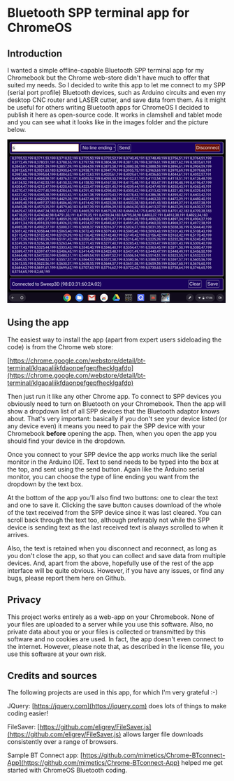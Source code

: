# Bluetooth SPP terminal app for ChromeOS

## Introduction

I wanted a simple offline-capable Bluetooth SPP terminal app for my Chromebook but the Chrome web-store didn't have much to offer that suited my needs. So I decided to write this app to let me connect to my SPP (serial port profile) Bluetooth devices, such as Arduino circuits and even my desktop CNC router and LASER cutter, and save data from them. As it might be useful for others writing Bluetooth apps for ChromeOS I decided to publish it here as open-source code. It works in clamshell and tablet mode and you can see what it looks like in the images folder and the picture below.

![Screenshot](https://github.com/drandrewthomas/ChromeOS_Bluetooth_SPP_terminal/blob/master/images/screenshot.png)

## Using the app

The easiest way to install the app (apart from expert users sideloading the code) is from the Chrome web store:

[https://chrome.google.com/webstore/detail/bt-terminal/klgaoaliikfdaonpefgepfhecklgafdp](https://chrome.google.com/webstore/detail/bt-terminal/klgaoaliikfdaonpefgepfhecklgafdp)

Then just run it like any other Chrome app. To connect to SPP devices you obviously need to turn on Bluetooth on your Chromebook. Then the app will show a dropdown list of all SPP devices that the Bluetooth adaptor knows about. That's very important: basically if you don't see your device listed (or any device even) it means you need to pair the SPP device with your Chromebook **before** opening the app. Then, when you open the app you should find your device in the dropdown.

Once you connect to your SPP device the app works much like the serial monitor in the Arduino IDE. Text to send needs to be typed into the box at the top, and sent using the send button. Again like the Arduino serial monitor, you can choose the type of line ending you want from the dropdown by the text box.

At the bottom of the app you'll also find two buttons: one to clear the text and one to save it. Clicking the save button causes download of the whole of the text received from the SPP device since it was last cleared. You can scroll back through the text too, although preferably not while the SPP device is sending text as the last received text is always scrolled to when it arrives.

Also, the text is retained when you disconnect and reconnect, as long as you don't close the app, so that you can collect and save data from multiple devices. And, apart from the above, hopefully use of the rest of the app interface will be quite obvious. However, if you have any issues, or find any bugs, please report them here on Github.

## Privacy

This project works entirely as a web-app on your Chromebook. None of your files are uploaded to a server while you use this software. Also, no private data about you or your files is collected or transmitted by this software and no cookies are used. In fact, the app doesn't even connect to the internet. However, please note that, as described in the license file, you use this software at your own risk.

## Credits and sources

The following projects are used in this app, for which I'm very grateful :-)

JQuery: [https://jquery.com](https://jquery.com) does lots of things to make coding easier!

FileSaver: [https://github.com/eligrey/FileSaver.js](https://github.com/eligrey/FileSaver.js) allows larger file downloads consistently over a range of browsers.

Sample BT Connect app: [https://github.com/mimetics/Chrome-BTconnect-App](https://github.com/mimetics/Chrome-BTconnect-App) helped me get started with ChromeOS Bluetooth coding.
